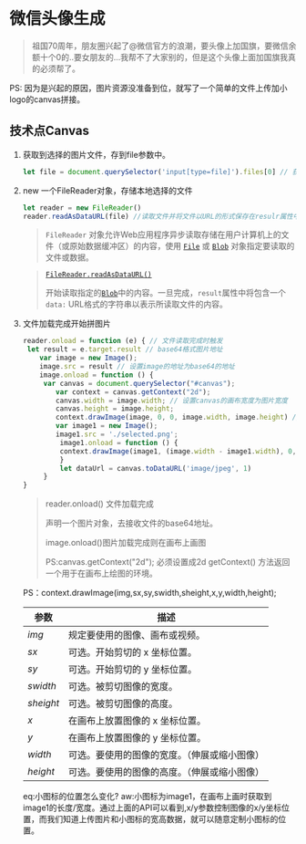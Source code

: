 # 微信头像生成

> 祖国70周年，朋友圈兴起了@微信官方的浪潮，要头像上加国旗，要微信余额十个0的..要女朋友的...我帮不了大家别的，但是这个头像上面加国旗我真的必须帮了。

PS: 因为是兴起的原因，图片资源没准备到位，就写了一个简单的文件上传加小logo的canvas拼接。

## 技术点Canvas

1. 获取到选择的图片文件，存到file参数中。

   ```javascript
   let file = document.querySelector('input[type=file]').files[0] // 获取选择的文件，这里是图片类型 
   ```

2. new 一个FileReader对象，存储本地选择的文件

   ```javascript
   let reader = new FileReader()
   reader.readAsDataURL(file) //读取文件并将文件以URL的形式保存在resulr属性中 base64格式 
   ```

   > `FileReader` 对象允许Web应用程序异步读取存储在用户计算机上的文件（或原始数据缓冲区）的内容，使用 [`File`](https://developer.mozilla.org/zh-CN/docs/Web/API/File) 或 [`Blob`](https://developer.mozilla.org/zh-CN/docs/Web/API/Blob) 对象指定要读取的文件或数据。

   > [`FileReader.readAsDataURL()`](https://developer.mozilla.org/zh-CN/docs/Web/API/FileReader/readAsDataURL)
   >
   > 开始读取指定的[`Blob`](https://developer.mozilla.org/zh-CN/docs/Web/API/Blob)中的内容。一旦完成，`result`属性中将包含一个`data:` URL格式的字符串以表示所读取文件的内容。

3. 文件加载完成开始拼图片

   ```javascript
   reader.onload = function (e) { // 文件读取完成时触发  
   	let result = e.target.result // base64格式图片地址  
       var image = new Image();
       image.src = result // 设置image的地址为base64的地址  
       image.onload = function () {
       	var canvas = document.querySelector("#canvas");
           var context = canvas.getContext("2d");
           canvas.width = image.width; // 设置canvas的画布宽度为图片宽度  
           canvas.height = image.height;
           context.drawImage(image, 0, 0, image.width, image.height) // 在canvas上绘制图片
           var image1 = new Image();
           image1.src = './selected.png';
        	image1.onload = function () {
   			context.drawImage(image1, (image.width - image1.width), 0, image1.width, image1.height)
        	}
        	let dataUrl = canvas.toDataURL('image/jpeg', 1)
      	}
   }
   ```

   > reader.onload() 文件加载完成
   >
   > 声明一个图片对象，去接收文件的base64地址。
   >
   > image.onload()图片加载完成则在画布上画图
   >
   > PS:canvas.getContext("2d"); 必须设置成2d
   >    getContext() 方法返回一个用于在画布上绘图的环境。

   PS：context.drawImage(img,sx,sy,swidth,sheight,x,y,width,height);

   | 参数      | 描述                                         |
   | --------- | -------------------------------------------- |
   | *img*     | 规定要使用的图像、画布或视频。               |
   | *sx*      | 可选。开始剪切的 x 坐标位置。                |
   | *sy*      | 可选。开始剪切的 y 坐标位置。                |
   | *swidth*  | 可选。被剪切图像的宽度。                     |
   | *sheight* | 可选。被剪切图像的高度。                     |
   | *x*       | 在画布上放置图像的 x 坐标位置。              |
   | *y*       | 在画布上放置图像的 y 坐标位置。              |
   | *width*   | 可选。要使用的图像的宽度。（伸展或缩小图像） |
   | *height*  | 可选。要使用的图像的高度。（伸展或缩小图像） |
   
   eq:小图标的位置怎么变化?
   aw:小图标为image1，在画布上画时获取到image1的长度/宽度。通过上面的API可以看到,x/y参数控制图像的x/y坐标位置，而我们知道上传图片和小图标的宽高数据，就可以随意定制小图标的位置。
